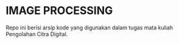 # IMAGE PROCESSING

Repo ini berisi arsip kode yang digunakan dalam tugas mata kuliah Pengolahan Citra Digital. 
